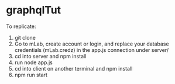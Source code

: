 # graphqlTut

To replicate:
1. git clone
2. Go to mLab, create account or login, and replace your database credentials (mLab.credz) in the app.js connection under server/
3. cd into server and npm install
3. run node app.js
4. cd into client on another terminal and npm install
5. npm run start
